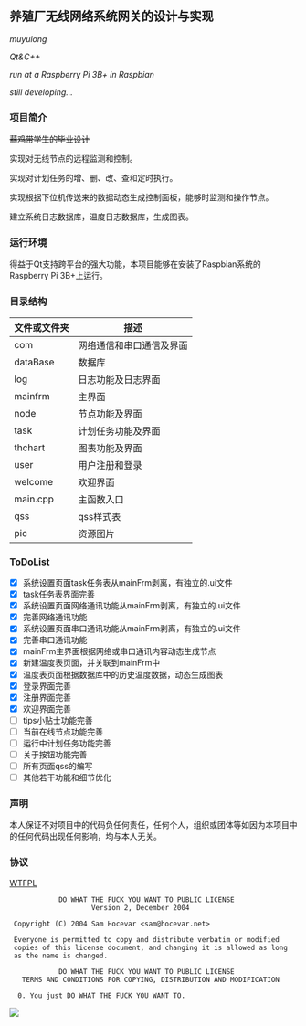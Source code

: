 ## 养殖厂无线网络系统网关的设计与实现

*muyulong*

*Qt&C++*

*run at a Raspberry Pi 3B+ in Raspbian*

*still developing...*

### 项目简介

~~蒻鸡带学生的毕业设计~~

实现对无线节点的远程监测和控制。

实现对计划任务的增、删、改、查和定时执行。

实现根据下位机传送来的数据动态生成控制面板，能够时监测和操作节点。

建立系统日志数据库，温度日志数据库，生成图表。

### 运行环境

得益于Qt支持跨平台的强大功能，本项目能够在安装了Raspbian系统的Raspberry Pi 3B+上运行。

### 目录结构

|文件或文件夹|描述 |
|--|--|
|com|网络通信和串口通信及界面|
|dataBase|数据库|
|log|日志功能及日志界面|
|mainfrm|主界面|
|node|节点功能及界面|
|task|计划任务功能及界面|
|thchart|图表功能及界面|
|user|用户注册和登录|
|welcome|欢迎界面|
|main.cpp|主函数入口|
|qss|qss样式表|
|pic|资源图片|

### ToDoList

- [x] 系统设置页面task任务表从mainFrm剥离，有独立的.ui文件
- [x] task任务表界面完善
- [x] 系统设置页面网络通讯功能从mainFrm剥离，有独立的.ui文件
- [x] 完善网络通讯功能
- [x] 系统设置页面串口通讯功能从mainFrm剥离，有独立的.ui文件
- [x] 完善串口通讯功能
- [x] mainFrm主界面根据网络或串口通讯内容动态生成节点
- [x] 新建温度表页面，并关联到mainFrm中
- [x] 温度表页面根据数据库中的历史温度数据，动态生成图表
- [x] 登录界面完善
- [x] 注册界面完善
- [x] 欢迎界面完善
- [ ] tips小贴士功能完善
- [ ] 当前在线节点功能完善
- [ ] 运行中计划任务功能完善
- [ ] 关于按钮功能完善
- [ ] 所有页面qss的编写
- [ ] 其他若干功能和细节优化

### 声明

本人保证不对项目中的代码负任何责任，任何个人，组织或团体等如因为本项目中的任何代码出现任何影响，均与本人无关。

### 协议

[WTFPL](https://anak10thn.github.io/WTFPL/)

```
            DO WHAT THE FUCK YOU WANT TO PUBLIC LICENSE
                    Version 2, December 2004

 Copyright (C) 2004 Sam Hocevar <sam@hocevar.net>

 Everyone is permitted to copy and distribute verbatim or modified
 copies of this license document, and changing it is allowed as long
 as the name is changed.

            DO WHAT THE FUCK YOU WANT TO PUBLIC LICENSE
   TERMS AND CONDITIONS FOR COPYING, DISTRIBUTION AND MODIFICATION

  0. You just DO WHAT THE FUCK YOU WANT TO.
```

![](http://www.wtfpl.net/wp-content/uploads/2012/12/wtfpl-badge-1.png)

